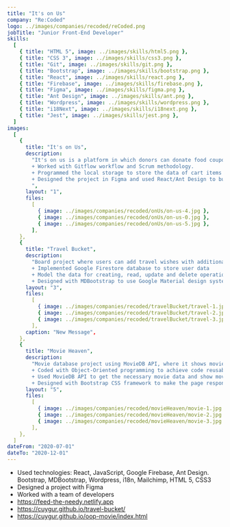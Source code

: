 ```yaml
---
title: "It's on Us"
company: "Re:Coded"
logo: ../images/companies/recoded/reCoded.png
jobTitle: "Junior Front-End Developer"
skills:
  [
    { title: "HTML 5", image: ../images/skills/html5.png },
    { title: "CSS 3", image: ../images/skills/css3.png },
    { title: "Git", image: ../images/skills/git.png },
    { title: "Bootstrap", image: ../images/skills/bootstrap.png },
    { title: "React", image: ../images/skills/react.png },
    { title: "Firebase", image: ../images/skills/firebase.png },
    { title: "Figma", image: ../images/skills/figma.png },
    { title: "Ant Design", image: ../images/skills/ant.png },
    { title: "Wordpress", image: ../images/skills/wordpress.png },
    { title: "i18Next", image: ../images/skills/i18next.png },
    { title: "Jest", image: ../images/skills/jest.png },
  ]
images:
  [
    {
      title: "It's on Us",
      description:
        "It's on us is a platform in which donors can donate food coupons to people in need from the chosen restaurants.
        + Worked with Gitflow workflow and Scrum methodology.
        + Programmed the local storage to store the data of cart items and make it persistent
        + Designed the project in Figma and used React/Ant Design to build the UI
        ",
      layout: "1",
      files:
        [
          { image: ../images/companies/recoded/onUs/on-us-4.jpg },
          { image: ../images/companies/recoded/onUs/on-us-0.jpg },
          { image: ../images/companies/recoded/onUs/on-us-5.jpg },
        ],
    },
    {
      title: "Travel Bucket",
      description:
        "Board project where users can add travel wishes with additional data
        + Implemented Google Firestore database to store user data
        + Model the data for creating, read, update and delete operations in the selected board items
        + Designed with MDBootstrap to use Google Material design system",
      layout: "3",
      files:
        [
          { image: ../images/companies/recoded/travelBucket/travel-1.jpg },
          { image: ../images/companies/recoded/travelBucket/travel-2.jpg },
          { image: ../images/companies/recoded/travelBucket/travel-3.jpg },
        ],
      caption: "New Message",
    },
    {
      title: "Movie Heaven",
      description:
        "Movie database project using MovieDB API, where it shows movies, their casts, ratings, trailers, related movies, genres.
        + Coded with Object-Oriented programming to achieve code reusability
        + Used MovieDB API to get the necessary movie data and show movies on the pages
        + Designed with Bootstrap CSS framework to make the page responsive",
      layout: "5",
      files:
        [
          { image: ../images/companies/recoded/movieHeaven/movie-1.jpg },
          { image: ../images/companies/recoded/movieHeaven/movie-2.jpg },
          { image: ../images/companies/recoded/movieHeaven/movie-3.jpg },
        ],
    },
  ]
dateFrom: "2020-07-01"
dateTo: "2020-12-01"
---
```


- Used technologies: React, JavaScript, Google Firebase, Ant Design. Bootstrap, MDBootstrap, Wordpress, i18n, Mailchimp, HTML 5, CSS3
- Designed a project with Figma
- Worked with a team of developers
- https://feed-the-needy.netlify.app
- https://cuygur.github.io/travel-bucket/
- https://cuygur.github.io/oop-movie/index.html
